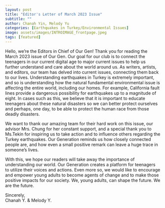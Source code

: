 ```yaml
---
layout: post
title: "Editor's Letter of March 2023 Issue"
subtitle: ""
author: Chanah Yin, Melody Yu
categories: [Earthquakes in Turkey/Environmental Issues]
image: assets/images/INTROIMAGE_frontpage.jpeg
tags: [featured]
---
```


Hello, we’re the Editors in Chief of Our Gen! Thank you for reading the March 2023 issue of Our Gen. Our goal for our club is to connect the teenagers in our current digital age to major current issues to help us further understand and care about the world around us. As writers, artists, and editors, our team has delved into current issues, connecting them back to our lives. Understanding earthquakes in Turkey is extremely important, and so is understanding how the natural fundamental environmental issue is affecting the entire world, including our homes. For example, California fault lines provide a dangerous possibility for earthquakes up to a magnitude of eight. In cases such as this, we believe that it is important to educate teenagers about these natural disasters so we can better protect ourselves and perhaps, one day, to be able to protect the human race from those deadly disasters.

We want to thank our amazing team for their hard work on this issue, our advisor Mrs. Chung for her constant support, and a special thank you to Ms.Tekin for inspiring us to take action and to influence others regarding the Turkey earthquakes. Our Generation reminds us how closely connected people are, and how even a small positive remark can leave a huge trace in someone’s lives.

With this, we hope our readers will take away the importance of understanding our world. Our Generation creates a platform for teenagers to utilize their voices and actions. Even more so, we would like to encourage and empower young adults to become agents of change and to make those positive impacts for our society. We, young adults, can shape the future. We are the future.

Sincerely,  
Chanah Y. & Melody Y.
